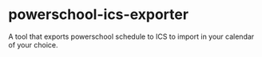 # powerschool-ics-exporter
A tool that exports powerschool schedule to ICS to import in your calendar of your choice.

